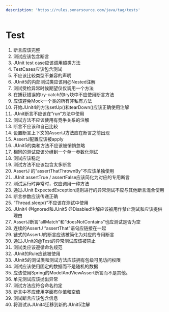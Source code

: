 ```yaml
---
description: 'https://rules.sonarsource.com/java/tag/tests'
---
```


# Test

1. 断言应该完整
2. 测试应该包含断言
3. JUnit test case应该调用超类方法
4. TestCases应该包含测试
5. 不应该比较类型不兼容的声明
6. JUnit5的内部测试类应该用@Nested注解
7. 测试受检异常时候期望仅仅调用一个方法
8. 在捕获错误的try-catch的try块中不应使用断言方法
9. 应该避免Mock一个类的所有非私有方法
10. 开始JUnit4的方法setUp\(\)和tearDown\(\)应该正确使用注解
11. JUnit断言不应该在”run“方法中使用
12. 测试方法不应该使用有竞争关系的注解
13. 断言不应该和自己比较
14. 设置断言上下文的AssertJ方法应在断言之前出现
15. AssertJ配置应该被apply
16. JUnit5的类和方法不应该被悄悄忽略
17. 相同的测试应该分组到一个单一参数化测试
18. 测试应该稳定
19. 测试方法不应该包含太多断言
20. AssertJ 的“assertThatThrownBy"不应该单独使用
21. JUnit assertTrue / assertFalse应该简化为对应的专用断言
22. 测试运行时异常时，仅应调用一种方法
23. 通过JUnit ExpectedException规则进行的异常测试不应与其他断言混合使用
24. 断言参数应该传递正确
25. “Thread.sleep\(\)”不应该在测试中使用
26. JUnit4 @Ignored和JUnit5 @Disabled注解应该被用作禁止测试和应该提供理由
27. AssertJ断言“allMatch”和“doesNotContains”也应测试是否为空
28. 连续的AssertJ “assertThat”语句应链接在一起
29. 链式的AssertJ的断言应该被简化为对应的专用断言
30. 通过JUnit的@Test的异常测试应该被禁止
31. 测试类应该遵循命名规范
32. JUnit的Rule应该被使用
33. JUnit5的测试类和测试方法应该拥有包级可见访问权限
34. 测试应该使用固定的数据而不是随机的数据
35. 应该使用Spring的ModelAndViewAssert断言而不是其他。
36. 单元测试应该抛出异常
37. 测试方法应符合命名约定
38. 断言中不应使用字面布尔值和空值
39. 测试断言应该包含信息
40. 将测试从JUnit4迁移到新的JUnit5注解

